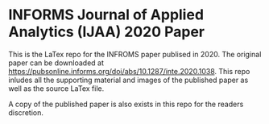 # INFORMS Journal of Applied Analytics (IJAA) 2020 Paper

This is the LaTex repo for the INFROMS paper publised in 2020. The original paper can be downloaded at https://pubsonline.informs.org/doi/abs/10.1287/inte.2020.1038.
This repo inludes all the supporting material and images of the published paper as well as the source LaTex file.

A copy of the published paper is also exists in this repo for the readers discretion.
